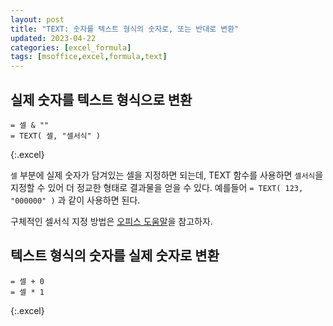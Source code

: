 ```yaml
---
layout: post
title: "TEXT: 숫자를 텍스트 형식의 숫자로, 또는 반대로 변환"
updated: 2023-04-22
categories: [excel_formula]
tags: [msoffice,excel,formula,text]
---
```


## 실제 숫자를 텍스트 형식으로 변환

```excel
= 셀 & ""
= TEXT( 셀, "셀서식" )
```
{:.excel}

`셀` 부분에 실제 숫자가 담겨있는 셀을 지정하면 되는데, TEXT 함수를 사용하면 `셀서식`을 지정할 수 있어 더 정교한 형태로 결과물을 얻을 수 있다. 예를들어 `= TEXT( 123, "000000" )` 과 같이 사용하면 된다.

구체적인 셀서식 지정 방법은 [오피스 도움말](https://support.microsoft.com/ko-kr/office/%ec%88%ab%ec%9e%90-%ec%84%9c%ec%8b%9d%ec%9d%84-%ec%82%ac%ec%9a%a9%ec%9e%90-%ec%a7%80%ec%a0%95%ed%95%98%eb%8a%94-%ec%a7%80%ec%b9%a8-c0a1d1fa-d3f4-4018-96b7-9c9354dd99f5?ui=ko-kr&rs=ko-kr&ad=kr)을 참고하자.

## 텍스트 형식의 숫자를 실제 숫자로 변환

```excel
= 셀 + 0
= 셀 * 1
```
{:.excel}
